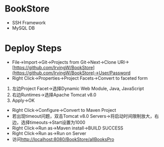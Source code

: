 # BookStore
* SSH Framework
* MySQL DB


# Deploy Steps
* File->Import->Git->Projects from Git->Next->Clone URI->[https://github.com/IrvingW/BookStore](https://github.com/IrvingW/BookStore)->User/Password
* Right Click->Properties->Project Facets->Convert to faceted form
1. 左边Project Facet->选择Dynamic Web Module, Java, JavaScript
2. 右边Runtimes->选择Apache Tomcat v8.0
3. Apply->OK
* Right Click->Configure->Convert to Maven Project
* 若出现timeout问题，双击Tomcat v8.0 Servers->将启动时间限制放大，右边，选择timeouts->Start设置为1000
* Right Click->Run as->Maven install->BUILD SUCCESS
* Right Click->Run as->Run on Server
* 访问[http://localhost:8080/BookStore/allBooksPro](http://localhost:8080/BookStore/bookstore/jsp/home.jsp)
